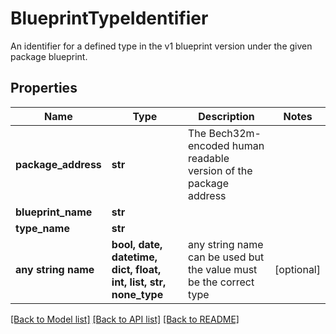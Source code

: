 # BlueprintTypeIdentifier

An identifier for a defined type in the v1 blueprint version under the given package blueprint. 

## Properties
Name | Type | Description | Notes
------------ | ------------- | ------------- | -------------
**package_address** | **str** | The Bech32m-encoded human readable version of the package address | 
**blueprint_name** | **str** |  | 
**type_name** | **str** |  | 
**any string name** | **bool, date, datetime, dict, float, int, list, str, none_type** | any string name can be used but the value must be the correct type | [optional]

[[Back to Model list]](../README.md#documentation-for-models) [[Back to API list]](../README.md#documentation-for-api-endpoints) [[Back to README]](../README.md)



